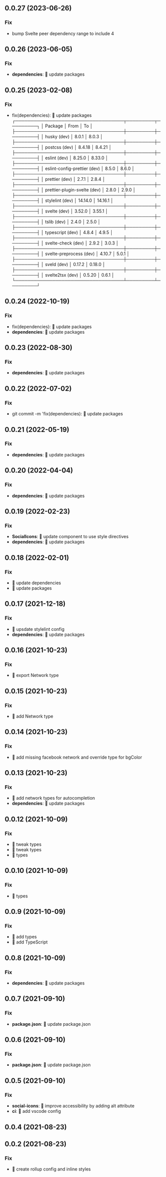 ## 0.0.27 (2023-06-26)

### Fix

- bump Svelte peer dependency range to include 4

## 0.0.26 (2023-06-05)

### Fix

- **dependencies**: 💫 update packages

## 0.0.25 (2023-02-08)

### Fix

- fix(dependencies): 💫 update packages ┌───────────────────────────────────┬─────────┬─────────┐ │ Package │ From │ To │ ├───────────────────────────────────┼─────────┼─────────┤ │ husky (dev) │ 8.0.1 │ 8.0.3 │ ├───────────────────────────────────┼─────────┼─────────┤ │ postcss (dev) │ 8.4.18 │ 8.4.21 │ ├───────────────────────────────────┼─────────┼─────────┤ │ eslint (dev) │ 8.25.0 │ 8.33.0 │ ├───────────────────────────────────┼─────────┼─────────┤ │ eslint-config-prettier (dev) │ 8.5.0 │ 8.6.0 │ ├───────────────────────────────────┼─────────┼─────────┤ │ prettier (dev) │ 2.7.1 │ 2.8.4 │ ├───────────────────────────────────┼─────────┼─────────┤ │ prettier-plugin-svelte (dev) │ 2.8.0 │ 2.9.0 │ ├───────────────────────────────────┼─────────┼─────────┤ │ stylelint (dev) │ 14.14.0 │ 14.16.1 │ ├───────────────────────────────────┼─────────┼─────────┤ │ svelte (dev) │ 3.52.0 │ 3.55.1 │ ├───────────────────────────────────┼─────────┼─────────┤ │ tslib (dev) │ 2.4.0 │ 2.5.0 │ ├───────────────────────────────────┼─────────┼─────────┤ │ typescript (dev) │ 4.8.4 │ 4.9.5 │ ├───────────────────────────────────┼─────────┼─────────┤ │ svelte-check (dev) │ 2.9.2 │ 3.0.3 │ ├───────────────────────────────────┼─────────┼─────────┤ │ svelte-preprocess (dev) │ 4.10.7 │ 5.0.1 │ ├───────────────────────────────────┼─────────┼─────────┤ │ sveld (dev) │ 0.17.2 │ 0.18.0 │ ├───────────────────────────────────┼─────────┼─────────┤ │ svelte2tsx (dev) │ 0.5.20 │ 0.6.1 │ └───────────────────────────────────┴─────────┴─────────┘

## 0.0.24 (2022-10-19)

### Fix

- fix(dependencies): 💫 update packages
- **dependencies**: 💫 update packages

## 0.0.23 (2022-08-30)

### Fix

- **dependencies**: 💫 update packages

## 0.0.22 (2022-07-02)

### Fix

- git commit -m 'fix(dependencies): 💫 update packages

## 0.0.21 (2022-05-19)

### Fix

- **dependencies**: 💫 update packages

## 0.0.20 (2022-04-04)

### Fix

- **dependencies**: 💫 update packages

## 0.0.19 (2022-02-23)

### Fix

- **SocialIcons**: 💫 update component to use style directives
- **dependencies**: 💫 update packages

## 0.0.18 (2022-02-01)

### Fix

- 💫 update dependencies
- 💫 update packages

## 0.0.17 (2021-12-18)

### Fix

- 💫 upsdate stylelint config
- **dependencies**: 💫 update packages

## 0.0.16 (2021-10-23)

### Fix

- 💫 export Network type

## 0.0.15 (2021-10-23)

### Fix

- 💫 add Network type

## 0.0.14 (2021-10-23)

### Fix

- 💫 add missing facebook network and override type for bgColor

## 0.0.13 (2021-10-23)

### Fix

- 💫 add network types for autocompletion
- **dependencies**: 💫 update packages

## 0.0.12 (2021-10-09)

### Fix

- 💫 tweak types
- 💫 tweak types
- 💫 types

## 0.0.10 (2021-10-09)

### Fix

- 💫 types

## 0.0.9 (2021-10-09)

### Fix

- 💫 add types
- 💫 add TypeScript

## 0.0.8 (2021-10-09)

### Fix

- **dependencies**: 💫 update packages

## 0.0.7 (2021-09-10)

### Fix

- **package.json**: 💫 update package.json

## 0.0.6 (2021-09-10)

### Fix

- **package.json**: 💫 update package.json

## 0.0.5 (2021-09-10)

### Fix

- **social-icons**: 🤗 improve accessibility by adding alt attribute
- **ci**: 🐝 add vscode config

## 0.0.4 (2021-08-23)

## 0.0.2 (2021-08-23)

### Fix

- 💫 create rollup config and inline styles
